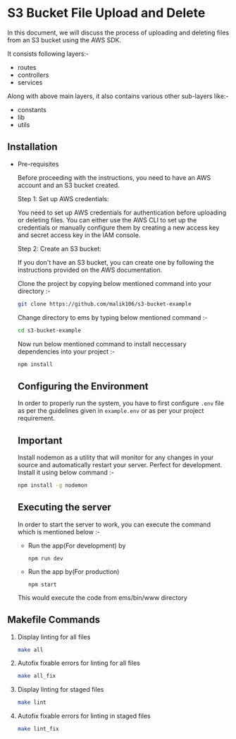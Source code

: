 # S3 Bucket File Upload and Delete

In this document, we will discuss the process of uploading and deleting files from an S3 bucket using the AWS SDK.

It consists following layers:-

- routes
- controllers
- services

Along with above main layers, it also contains various other sub-layers like:-

- constants
- lib
- utils

## Installation

- Pre-requisites

  Before proceeding with the instructions, you need to have an AWS account and an S3 bucket created.

  Step 1: Set up AWS credentials:

  You need to set up AWS credentials for authentication before uploading or deleting files. You can either use the AWS CLI to set up the credentials or manually configure them by creating a new access key and secret access key in the IAM console.

  Step 2: Create an S3 bucket:

  If you don't have an S3 bucket, you can create one by following the instructions provided on the AWS documentation.

  Clone the project by copying below mentioned command into your directory :-

  ```sh
  git clone https://github.com/malik106/s3-bucket-example
  ```

  Change directory to ems by typing below mentioned command :-

  ```sh
  cd s3-bucket-example
  ```

  Now run below mentioned command to install neccessary dependencies into your project :-

  ```sh
  npm install
  ```

  ## Configuring the Environment

  In order to properly run the system, you have to first configure `.env` file as per the guidelines given in `example.env` or as per your project requirement.

  ## Important

  Install nodemon as a utility that will monitor for any changes in your source and automatically restart your server. Perfect for development. Install it using below command :-

  ```sh
  npm install -g nodemon
  ```

  ## Executing the server

  In order to start the server to work, you can execute the command which is mentioned below :-

  - Run the app(For development) by

    ```
    npm run dev
    ```

  - Run the app by(For production)

    ```
    npm start
    ```

  This would execute the code from ems/bin/www directory

## Makefile Commands

1. Display linting for all files

   ```sh
   make all
   ```

2. Autofix fixable errors for linting for all files

   ```sh
   make all_fix
   ```

3. Display linting for staged files

   ```sh
   make lint
   ```

4. Autofix fixable errors for linting in staged files

   ```sh
   make lint_fix
   ```
